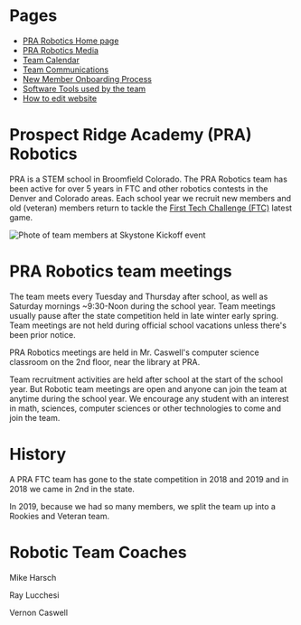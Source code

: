 # Pages
* [PRA Robotics Home page](/)
* [PRA Robotics Media](/Media)
* [Team Calendar](/Calendar)
* [Team Communications](/communications)
* [New Member Onboarding Process](/onboarding)
* [Software Tools used by the team](/software_tools)
* [How to edit website](/how_to_edit_website)

# Prospect Ridge Academy (PRA) Robotics
PRA is a STEM school in Broomfield Colorado.  The PRA Robotics team has been active for over 5 years in FTC and other robotics contests in the Denver and Colorado areas. Each school year we recruit new members and old (veteran) members return to tackle the [First Tech Challenge (FTC)](https://www.firstinspires.org/robotics/ftc) latest game.

![Phote of team members at Skystone Kickoff event](/images/IMG_0144_rsz.HEIC)

# PRA Robotics team meetings
The team meets every Tuesday and Thursday after school, as well as Saturday mornings ~9:30-Noon during the school year. Team meetings usually pause after the state competition held in late winter early spring. Team meetings are not held during official school vacations unless there's been prior notice.   

PRA Robotics meetings are held in Mr. Caswell's computer science classroom on the 2nd floor, near the library at PRA.

Team recruitment activities are held after school at the start of the school year. But Robotic team meetings are open and anyone can join the team at anytime during the school year. We encourage any student with an interest in math, sciences, computer sciences or other technologies to come and join the team.

# History
A PRA FTC team has gone to the state competition in 2018 and 2019 and in 2018 we came in 2nd in the state.

In 2019, because we had so many members, we split the team up into a Rookies and Veteran team. 

# Robotic Team Coaches
Mike Harsch

Ray Lucchesi

Vernon Caswell
